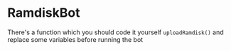 # RamdiskBot
There's a function which you should code it yourself `uploadRamdisk()`
and replace some variables before running the bot
